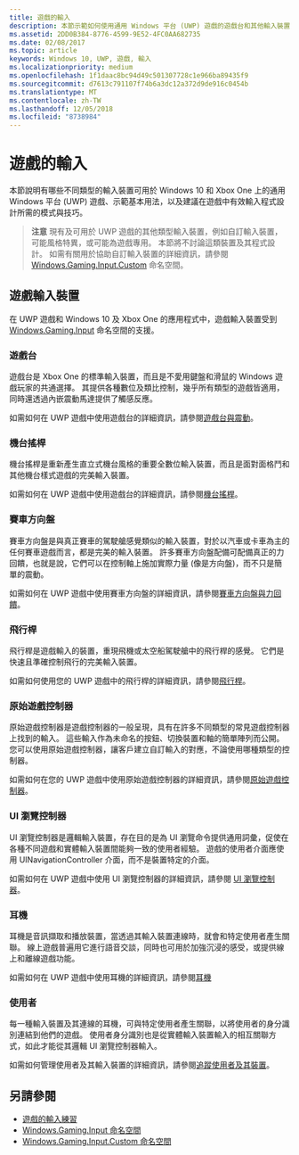 ```yaml
---
title: 遊戲的輸入
description: 本節示範如何使用通用 Windows 平台 (UWP) 遊戲的遊戲台和其他輸入裝置。
ms.assetid: 2DD0B384-8776-4599-9E52-4FC0AA682735
ms.date: 02/08/2017
ms.topic: article
keywords: Windows 10, UWP, 遊戲, 輸入
ms.localizationpriority: medium
ms.openlocfilehash: 1f1daac8bc94d49c501307728c1e966ba89435f9
ms.sourcegitcommit: d7613c791107f74b6a3dc12a372d9de916c0454b
ms.translationtype: MT
ms.contentlocale: zh-TW
ms.lasthandoff: 12/05/2018
ms.locfileid: "8738984"
---
```

# <a name="input-for-games"></a>遊戲的輸入

本節說明有哪些不同類型的輸入裝置可用於 Windows 10 和 Xbox One 上的通用 Windows 平台 (UWP) 遊戲、示範基本用法，以及建議在遊戲中有效輸入程式設計所需的模式與技巧。

> **注意**    現有及可用於 UWP 遊戲的其他類型輸入裝置，例如自訂輸入裝置，可能風格特異，或可能為遊戲專用。 本節將不討論這類裝置及其程式設計。 如需有關用於協助自訂輸入裝置的詳細資訊，請參閱 [Windows.Gaming.Input.Custom](https://docs.microsoft.com/uwp/api/windows.gaming.input.custom) 命名空間。

## <a name="gaming-input-devices"></a>遊戲輸入裝置

在 UWP 遊戲和 Windows 10 及 Xbox One 的應用程式中，遊戲輸入裝置受到 [Windows.Gaming.Input](https://docs.microsoft.com/uwp/api/windows.gaming.input) 命名空間的支援。

### <a name="gamepads"></a>遊戲台

遊戲台是 Xbox One 的標準輸入裝置，而且是不愛用鍵盤和滑鼠的 Windows 遊戲玩家的共通選擇。 其提供各種數位及類比控制，幾乎所有類型的遊戲皆適用，同時還透過內嵌震動馬達提供了觸感反應。

如需如何在 UWP 遊戲中使用遊戲台的詳細資訊，請參閱[遊戲台與震動](gamepad-and-vibration.md)。

### <a name="arcade-sticks"></a>機台搖桿

機台搖桿是重新產生直立式機台風格的重要全數位輸入裝置，而且是面對面格鬥和其他機台樣式遊戲的完美輸入裝置。

如需如何在 UWP 遊戲中使用遊戲台的詳細資訊，請參閱[機台搖桿](arcade-stick.md)。

### <a name="racing-wheels"></a>賽車方向盤

賽車方向盤是與真正賽車的駕駛艙感覺類似的輸入裝置，對於以汽車或卡車為主的任何賽車遊戲而言，都是完美的輸入裝置。 許多賽車方向盤配備可配備真正的力回饋，也就是說，它們可以在控制軸上施加實際力量 (像是方向盤)，而不只是簡單的震動。

如需如何在 UWP 遊戲中使用賽車方向盤的詳細資訊，請參閱[賽車方向盤與力回饋](racing-wheel-and-force-feedback.md)。

### <a name="flight-sticks"></a>飛行桿

飛行桿是遊戲輸入的裝置，重現飛機或太空船駕駛艙中的飛行桿的感覺。 它們是快速且準確控制飛行的完美輸入裝置。

如需如何使用您的 UWP 遊戲中的飛行桿的詳細資訊，請參閱[飛行桿](flight-stick.md)。

### <a name="raw-game-controllers"></a>原始遊戲控制器

原始遊戲控制器是遊戲控制器的一般呈現，具有在許多不同類型的常見遊戲控制器上找到的輸入。 這些輸入作為未命名的按鈕、切換裝置和軸的簡單陣列而公開。 您可以使用原始遊戲控制器，讓客戶建立自訂輸入的對應，不論使用哪種類型的控制器。

如需如何在您的 UWP 遊戲中使用原始遊戲控制器的詳細資訊，請參閱[原始遊戲控制器](raw-game-controller.md)。

### <a name="ui-navigation-controllers"></a>UI 瀏覽控制器

UI 瀏覽控制器是邏輯輸入裝置，存在目的是為 UI 瀏覽命令提供通用詞彙，促使在各種不同遊戲和實體輸入裝置間能夠一致的使用者經驗。 遊戲的使用者介面應使用 UINavigationController 介面，而不是裝置特定的介面。

如需如何在 UWP 遊戲中使用 UI 瀏覽控制器的詳細資訊，請參閱 [UI 瀏覽控制器](ui-navigation-controller.md)。

### <a name="headsets"></a>耳機

耳機是音訊擷取和播放裝置，當透過其輸入裝置連線時，就會和特定使用者產生關聯。 線上遊戲普遍用它進行語音交談，同時也可用於加強沉浸的感受，或提供線上和離線遊戲功能。

如需如何在 UWP 遊戲中使用耳機的詳細資訊，請參閱[耳機](headset.md)

### <a name="users"></a>使用者

每一種輸入裝置及其連線的耳機，可與特定使用者產生關聯，以將使用者的身分識別連結到他們的遊戲。 使用者身分識別也是從實體輸入裝置輸入的相互關聯方式，如此才能從其邏輯 UI 瀏覽控制器輸入。

如需如何管理使用者及其輸入裝置的詳細資訊，請參閱[追蹤使用者及其裝置](input-practices-for-games.md#tracking-users-and-their-devices)。

## <a name="see-also"></a>另請參閱

* [遊戲的輸入練習](input-practices-for-games.md)
* [Windows.Gaming.Input 命名空間](https://docs.microsoft.com/uwp/api/windows.gaming.input)
* [Windows.Gaming.Input.Custom 命名空間](https://docs.microsoft.com/uwp/api/windows.gaming.input.custom)